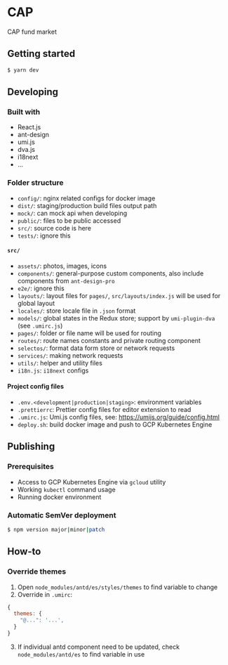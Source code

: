 # CAP

CAP fund market

## Getting started

```sh
$ yarn dev
```

## Developing

### Built with

* React.js
* ant-design
* umi.js
* dva.js
* i18next
* ...

### Folder structure

* `config/`: nginx related configs for docker image
* `dist/`: staging/production build files output path
* `mock/`: can mock api when developing
* `public/`: files to be public accessed
* `src/`: source code is here
* `tests/`: ignore this

#### `src/`

* `assets/`: photos, images, icons
* `components/`: general-purpose custom components, also include components from `ant-design-pro` 
* `e2e/`: ignore this
* `layouts/`: layout files for `pages/`, `src/layouts/index.js` will be used for global layout
* `locales/`: store locale file in `.json` format
* `models/`: global states in the Redux store; support by `umi-plugin-dva` (see `.umirc.js`)
* `pages/`: folder or file name will be used for routing
* `routes/`: route names constants and private routing component
* `selectos/`: format data form store or network requests
* `services/`: making network requests
* `utils/`: helper and utility files
* `i18n.js`: `i18next` configs

#### Project config files

* `.env.<development|production|staging>`: environment variables
* `.prettierrc`: Prettier config files for editor extension to read
* `.umirc.js`: Umi.js config files, see: https://umijs.org/guide/config.html
* `deploy.sh`: build docker image and push to GCP Kubernetes Engine

## Publishing

### Prerequisites

* Access to GCP Kubernetes Engine via `gcloud` utility
* Working `kubectl` command usage
* Running docker environment

### Automatic SemVer deployment

```sh
$ npm version major|minor|patch
```

## How-to

### Override themes

1. Open `node_modules/antd/es/styles/themes` to find variable to change
2. Override in `.umirc`:
```js
{
  themes: {
    "@...": '...',
  }
}
```
3. If individual antd component need to be updated, check `node_modules/antd/es` to find variable in use

